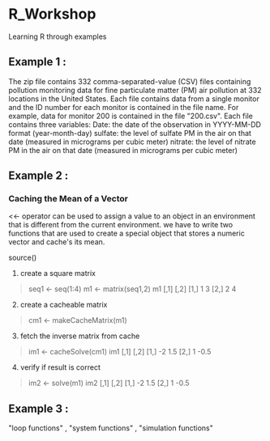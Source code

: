 # R_Workshop
Learning R through examples

## Example 1 :
The zip file contains 332 comma-separated-value (CSV) files containing pollution monitoring data for fine particulate matter (PM) air pollution at 332 locations in the United States. Each file contains data from a single monitor and the ID number for each monitor is contained in the file name. For example, data for monitor 200 is contained in the file "200.csv". Each file contains three variables:
Date: the date of the observation in YYYY-MM-DD format (year-month-day)
sulfate: the level of sulfate PM in the air on that date (measured in micrograms per cubic meter)
nitrate: the level of nitrate PM in the air on that date (measured in micrograms per cubic meter)

## Example 2 :

### Caching the Mean of a Vector
<<- operator  can be used to assign a value to an object in an environment that is different from the current environment. we have to write two functions that are used to create a special object that stores a numeric vector and cache's its mean.

source()
1. create a square matrix
> seq1 <- seq(1:4)
> m1 <- matrix(seq1,2)
> m1
     [,1] [,2]
[1,]    1    3
[2,]    2    4

2. create a cacheable matrix
> cm1 <- makeCacheMatrix(m1)

3. fetch the inverse matrix from cache
> im1 <- cacheSolve(cm1)
> im1
     [,1] [,2]
[1,]   -2  1.5
[2,]    1 -0.5

4. verify if result is correct
> im2 <- solve(m1)
> im2
     [,1] [,2]
[1,]   -2  1.5
[2,]    1 -0.5
> 

## Example 3 :
"loop functions"  , "system functions" , "simulation functions"
